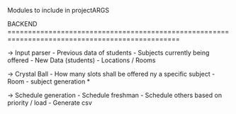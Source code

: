 Modules to include in projectARGS

BACKEND ================================================================================================

-> Input parser 
    - Previous data of students
    - Subjects currently being offered
    - New Data (students)
    - Locations / Rooms
    
-> Crystal Ball
    - How many slots shall be offered ny a specific subject
    - Room - subject generation *
    
-> Schedule generation
    - Schedule freshman 
    - Schedule others based on priority / load
    - Generate csv 